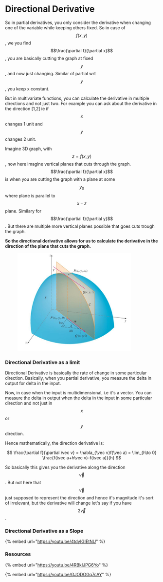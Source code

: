 # Directional Derivative

So in partial derivatives, you only consider the derivative when changing one of the variable while keeping others fixed. So in case of $$f(x,y)$$, we you find $$\frac{\partial f}{\partial x}$$, you are basically cutting the graph at fixed $$y$$, and now just changing. Similar of partial wrt $$y$$, you keep x constant.

But in multivariate functions, you can calculate the derivative in multiple directions and not just two. For example you can ask about the derivative in the direction \[1,2] ie if $$x$$changes 1 unit and $$y$$changes 2 unit.&#x20;

Imagine 3D graph, with $$z=f(x,y)$$, now here imagine vertical planes that cuts through the graph. $$\frac{\partial f}{\partial x}$$ is when you are cutting the graph with a plane at some $$y_0$$where plane is parallel to  $$x-z$$ plane. Similary for $$\frac{\partial f}{\partial y}$$. But there are multiple more vertical planes possible that goes cuts trough the graph.

**So the directional derivative allows for us to calculate the derivative in the direction of the plane that cuts the graph.**&#x20;

<figure><img src="../../.gitbook/assets/image (170).png" alt="" width="375"><figcaption></figcaption></figure>

### Directional Derivative as a limit

Directional Derivative is basically the rate of change in some particular direction. Basically, when you partial derivative, you measure the delta in output for delta in the input.&#x20;

Now, in case when the input is multidimensional, i.e it's a vector. You can measure the delta in output when the delta in the input in some particular direction and not just in $$x$$or $$y$$ direction.&#x20;

Hence mathematically, the direction derivative is:

$$
\frac{\partial f}{\partial \vec v} = \nabla_{\vec v}f(\vec a) = \lim_{h\to 0} \frac{f(\vec a+h\vec v)-f(\vec a)}{h}
$$

So basically this gives you the derivative along the direction $$\vec v$$. But not here that $$\vec v$$ just supposed to represent the direction and hence it's magnitude it's sort of irrelevant, but the derivative will change let's say if you have $$2\vec v$$.

### Directional Derivative as a Slope

{% embed url="https://youtu.be/4tdyIGIEtNU" %}





### Resources

{% embed url="https://youtu.be/4RBkIJPG6Yo" %}

{% embed url="https://youtu.be/GJODOGq7cAY" %}
